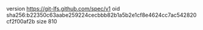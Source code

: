 version https://git-lfs.github.com/spec/v1
oid sha256:b22350c63aabe259224cecbbb82b1a5b2e1cf8e4624cc7ac542820cf2f00af2b
size 810
